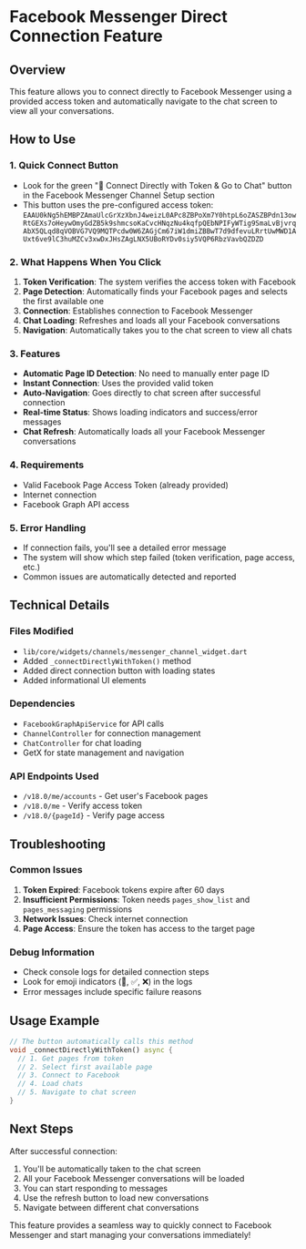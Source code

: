 # Facebook Messenger Direct Connection Feature

## Overview
This feature allows you to connect directly to Facebook Messenger using a provided access token and automatically navigate to the chat screen to view all your conversations.

## How to Use

### 1. Quick Connect Button
- Look for the green "🚀 Connect Directly with Token & Go to Chat" button in the Facebook Messenger Channel Setup section
- This button uses the pre-configured access token: `EAAU0kNg5hEMBPZAmaUlcGrXzXbnJ4weizL0APc8ZBPoXm7Y0htpL6oZASZBPdn13owRtGEXs7oHeywOmyGdZB5k9shmcsoKaCvcHNqzNu4kqfpQEbNPIFyWTig9SmaLvBjvrqAbX5QLqd8qVOBVG7VQ9MQTPcdw0W6ZAGjCm67iW1dmiZBBwT7d9dfevuLRrtUwMWD1AUxt6ve9lC3huMZCv3xwDxJHsZAgLNX5UBoRYDv0siy5VQP6RbzVavbQZDZD`

### 2. What Happens When You Click
1. **Token Verification**: The system verifies the access token with Facebook
2. **Page Detection**: Automatically finds your Facebook pages and selects the first available one
3. **Connection**: Establishes connection to Facebook Messenger
4. **Chat Loading**: Refreshes and loads all your Facebook conversations
5. **Navigation**: Automatically takes you to the chat screen to view all chats

### 3. Features
- **Automatic Page ID Detection**: No need to manually enter page ID
- **Instant Connection**: Uses the provided valid token
- **Auto-Navigation**: Goes directly to chat screen after successful connection
- **Real-time Status**: Shows loading indicators and success/error messages
- **Chat Refresh**: Automatically loads all your Facebook Messenger conversations

### 4. Requirements
- Valid Facebook Page Access Token (already provided)
- Internet connection
- Facebook Graph API access

### 5. Error Handling
- If connection fails, you'll see a detailed error message
- The system will show which step failed (token verification, page access, etc.)
- Common issues are automatically detected and reported

## Technical Details

### Files Modified
- `lib/core/widgets/channels/messenger_channel_widget.dart`
- Added `_connectDirectlyWithToken()` method
- Added direct connection button with loading states
- Added informational UI elements

### Dependencies
- `FacebookGraphApiService` for API calls
- `ChannelController` for connection management
- `ChatController` for chat loading
- GetX for state management and navigation

### API Endpoints Used
- `/v18.0/me/accounts` - Get user's Facebook pages
- `/v18.0/me` - Verify access token
- `/v18.0/{pageId}` - Verify page access

## Troubleshooting

### Common Issues
1. **Token Expired**: Facebook tokens expire after 60 days
2. **Insufficient Permissions**: Token needs `pages_show_list` and `pages_messaging` permissions
3. **Network Issues**: Check internet connection
4. **Page Access**: Ensure the token has access to the target page

### Debug Information
- Check console logs for detailed connection steps
- Look for emoji indicators (🚀, ✅, ❌) in the logs
- Error messages include specific failure reasons

## Usage Example
```dart
// The button automatically calls this method
void _connectDirectlyWithToken() async {
  // 1. Get pages from token
  // 2. Select first available page
  // 3. Connect to Facebook
  // 4. Load chats
  // 5. Navigate to chat screen
}
```

## Next Steps
After successful connection:
1. You'll be automatically taken to the chat screen
2. All your Facebook Messenger conversations will be loaded
3. You can start responding to messages
4. Use the refresh button to load new conversations
5. Navigate between different chat conversations

This feature provides a seamless way to quickly connect to Facebook Messenger and start managing your conversations immediately!
